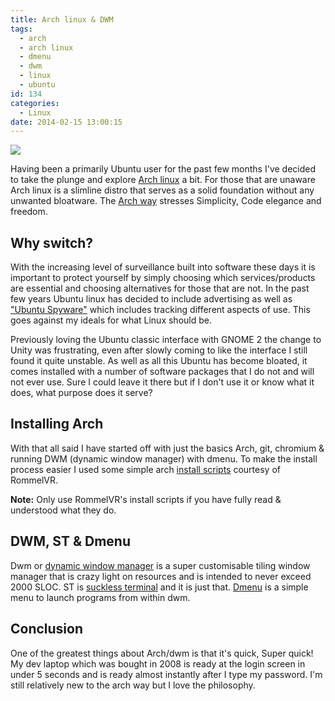 ```yaml
---
title: Arch linux & DWM
tags:
  - arch
  - arch linux
  - dmenu
  - dwm
  - linux
  - ubuntu
id: 134
categories:
  - Linux
date: 2014-02-15 13:00:15
---
```


![](/images/arch-linux-dwm.png)

Having been a primarily Ubuntu user for the past few months I've decided to take the plunge and explore [Arch linux](https://www.archlinux.org/) a bit. <!--more-->For those that are unaware Arch linux is a slimline distro that serves as a solid foundation without any unwanted bloatware. The [Arch way](https://wiki.archlinux.org/index.php/The_Arch_Way) stresses Simplicity, Code elegance and freedom.

## Why switch?

With the increasing level of surveillance built into software these days it is important to protect yourself by simply choosing which services/products are essential and choosing alternatives for those that are not. In the past few years Ubuntu linux has decided to include advertising as well as ["Ubuntu Spyware"](http://www.fsf.org/blogs/rms/ubuntu-spyware-what-to-do) which includes tracking different aspects of use. This goes against my ideals for what Linux should be.

Previously loving the Ubuntu classic interface with GNOME 2 the change to Unity was frustrating, even after slowly coming to like the interface I still found it quite unstable. As well as all this Ubuntu has become bloated, it comes installed with a number of software packages that I do not and will not ever use. Sure I could leave it there but if I don't use it or know what it does, what purpose does it serve?

## Installing Arch

With that all said I have started off with just the basics Arch, git, chromium &amp; running DWM (dynamic window manager) with dmenu. To make the install process easier I used some simple arch [install scripts](https://github.com/RommelVR/arch) courtesy of RommelVR.

**Note:** Only use RommelVR's install scripts if you have fully read &amp; understood what they do.

## DWM, ST &amp; Dmenu

Dwm or [dynamic window manager](http://dwm.suckless.org/) is a super customisable tiling window manager that is crazy light on resources and is intended to never exceed 2000 SLOC. ST is [suckless terminal](http://st.suckless.org/) and it is just that. [Dmenu](http://tools.suckless.org/dmenu/) is a simple menu to launch programs from within dwm.

## Conclusion

One of the greatest things about Arch/dwm is that it's quick, Super quick! My dev laptop which was bought in 2008 is ready at the login screen in under 5 seconds and is ready almost instantly after I type my password. I'm still relatively new to the arch way but I love the philosophy.
